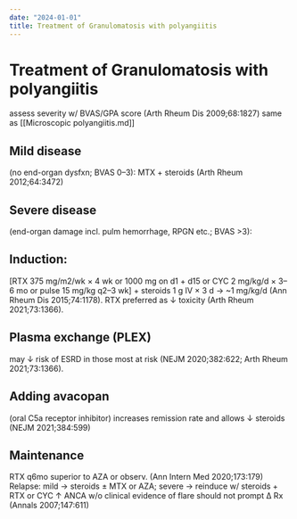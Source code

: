 ```yaml
---
date: "2024-01-01"
title: Treatment of Granulomatosis with polyangiitis
---
```


# Treatment of Granulomatosis with polyangiitis

assess severity w/ BVAS/GPA score (Arth Rheum Dis 2009;68:1827)
same as [[Microscopic polyangiitis.md]]

## Mild disease
(no end-organ dysfxn; BVAS 0–3): MTX + steroids (Arth Rheum 2012;64:3472)

## Severe disease
(end-organ damage incl. pulm hemorrhage, RPGN etc.; BVAS >3):

## Induction:
[RTX 375 mg/m2/wk × 4 wk or 1000 mg on d1 + d15 or CYC 2 mg/kg/d × 3–6 mo or pulse 15 mg/kg q2–3 wk] + steroids 1 g IV × 3 d → ~1 mg/kg/d (Ann Rheum Dis 2015;74:1178). RTX preferred as ↓ toxicity (Arth Rheum 2021;73:1366).

## Plasma exchange (PLEX)
may ↓ risk of ESRD in those most at risk (NEJM 2020;382:622; Arth Rheum 2021;73:1366).

## Adding avacopan
(oral C5a receptor inhibitor) increases remission rate and allows ↓ steroids (NEJM 2021;384:599)

## Maintenance
RTX q6mo superior to AZA or observ. (Ann Intern Med 2020;173:179)
Relapse: mild → steroids ± MTX or AZA; severe → reinduce w/ steroids + RTX or CYC
↑ ANCA w/o clinical evidence of flare should not prompt Δ Rx (Annals 2007;147:611)
